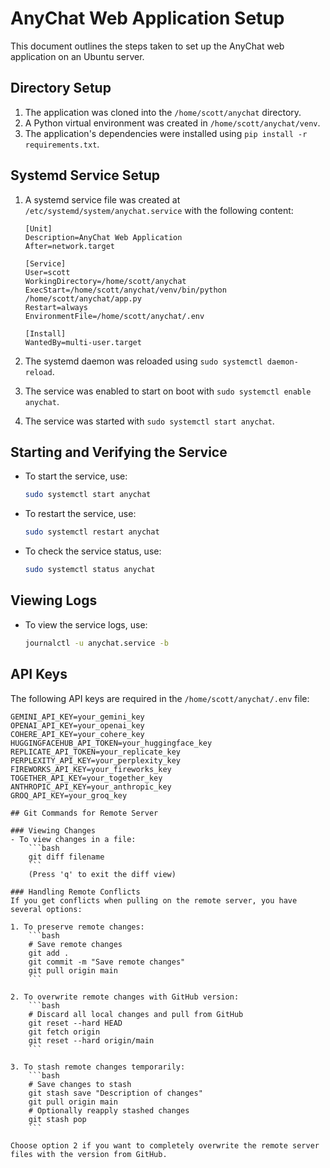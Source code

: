 # AnyChat Web Application Setup

This document outlines the steps taken to set up the AnyChat web application on an Ubuntu server.

## Directory Setup

1.  The application was cloned into the `/home/scott/anychat` directory.
2.  A Python virtual environment was created in `/home/scott/anychat/venv`.
3.  The application's dependencies were installed using `pip install -r requirements.txt`.

## Systemd Service Setup

1.  A systemd service file was created at `/etc/systemd/system/anychat.service` with the following content:

    ```
    [Unit]
    Description=AnyChat Web Application
    After=network.target

    [Service]
    User=scott
    WorkingDirectory=/home/scott/anychat
    ExecStart=/home/scott/anychat/venv/bin/python /home/scott/anychat/app.py
    Restart=always
    EnvironmentFile=/home/scott/anychat/.env

    [Install]
    WantedBy=multi-user.target
    ```
2.  The systemd daemon was reloaded using `sudo systemctl daemon-reload`.
3.  The service was enabled to start on boot with `sudo systemctl enable anychat`.
4.  The service was started with `sudo systemctl start anychat`.

## Starting and Verifying the Service

-   To start the service, use:
    ```bash
    sudo systemctl start anychat
    ```
-   To restart the service, use:
    ```bash
    sudo systemctl restart anychat
    ```
-   To check the service status, use:
    ```bash
    sudo systemctl status anychat
    ```

## Viewing Logs

-   To view the service logs, use:
    ```bash
    journalctl -u anychat.service -b
    ```

## API Keys

The following API keys are required in the `/home/scott/anychat/.env` file:

```
GEMINI_API_KEY=your_gemini_key
OPENAI_API_KEY=your_openai_key
COHERE_API_KEY=your_cohere_key
HUGGINGFACEHUB_API_TOKEN=your_huggingface_key
REPLICATE_API_TOKEN=your_replicate_key
PERPLEXITY_API_KEY=your_perplexity_key
FIREWORKS_API_KEY=your_fireworks_key
TOGETHER_API_KEY=your_together_key
ANTHROPIC_API_KEY=your_anthropic_key
GROQ_API_KEY=your_groq_key

## Git Commands for Remote Server

### Viewing Changes
- To view changes in a file:
    ```bash
    git diff filename
    ```
    (Press 'q' to exit the diff view)

### Handling Remote Conflicts
If you get conflicts when pulling on the remote server, you have several options:

1. To preserve remote changes:
    ```bash
    # Save remote changes
    git add .
    git commit -m "Save remote changes"
    git pull origin main
    ```

2. To overwrite remote changes with GitHub version:
    ```bash
    # Discard all local changes and pull from GitHub
    git reset --hard HEAD
    git fetch origin
    git reset --hard origin/main
    ```

3. To stash remote changes temporarily:
    ```bash
    # Save changes to stash
    git stash save "Description of changes"
    git pull origin main
    # Optionally reapply stashed changes
    git stash pop
    ```

Choose option 2 if you want to completely overwrite the remote server files with the version from GitHub.
